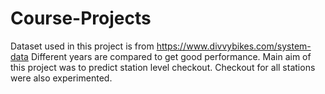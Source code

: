 # Course-Projects

Dataset used in this project is from https://www.divvybikes.com/system-data
Different years are compared to get good performance.
Main aim of this project was to predict station level checkout. 
Checkout for all stations were also experimented. 
